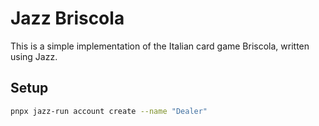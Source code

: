 # Jazz Briscola

This is a simple implementation of the Italian card game Briscola, written using Jazz.

## Setup

```bash
pnpx jazz-run account create --name "Dealer"
```
